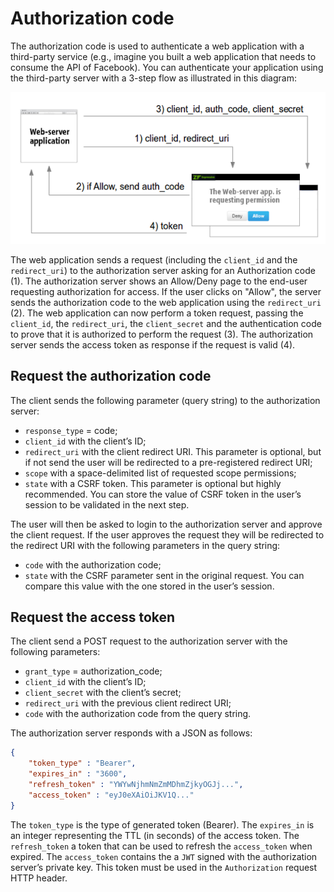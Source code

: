 # Authorization code

The authorization code is used to authenticate a web application with a
third-party service (e.g., imagine you built a web application that needs to
consume the API of Facebook). You can authenticate your application using the
third-party server with a 3-step flow as illustrated in this diagram:

![Authorization code diagram](auth_code.png)

The web application sends a request (including the `client_id` and the
`redirect_uri`) to the authorization server asking for an Authorization code (1).
The authorization server shows an Allow/Deny page to the end-user requesting
authorization for access. If the user clicks on "Allow", the server sends the
authorization code to the web application using the `redirect_uri` (2).
The web application can now perform a token request, passing the `client_id`,
the `redirect_uri`, the `client_secret` and the authentication code to prove
that it is authorized to perform the request (3). The authorization server sends
the access token as response if the request is valid (4).

## Request the authorization code

The client sends the following parameter (query string) to the authorization
server:

- `response_type` = code;
- `client_id` with the client’s ID;
- `redirect_uri` with the client redirect URI. This parameter is optional,
  but if not send the user will be redirected to a pre-registered redirect URI;
- `scope` with a space-delimited list of requested scope permissions;
- `state` with a CSRF token. This parameter is optional but highly recommended.
  You can store the value of CSRF token in the user’s session to be validated
  in the next step.

The user will then be asked to login to the authorization server and approve
the client request. If the user approves the request they will be redirected
to the redirect URI with the following parameters in the query string:

- `code` with the authorization code;
- `state` with the CSRF parameter sent in the original request. You can compare
  this value with the one stored in the user’s session.

## Request the access token

The client send a POST request to the authorization server with the following
parameters:

- `grant_type` = authorization_code;
- `client_id` with the client’s ID;
- `client_secret` with the client’s secret;
- `redirect_uri` with the previous client redirect URI;
- `code` with the authorization code from the query string.

The authorization server responds with a JSON as follows:

```json
{
    "token_type" : "Bearer",
    "expires_in" : "3600",
    "refresh_token" : "YWYwNjhmNmZmMDhmZjkyOGJj...",
    "access_token" : "eyJ0eXAiOiJKV1Q..."
}
```

The `token_type` is the type of generated token (Bearer). The `expires_in` is
an integer representing the TTL (in seconds) of the access token.
The `refresh_token` a token that can be used to refresh the `access_token` when
expired.
The `access_token` contains the a `JWT` signed with the authorization server’s
private key. This token must be used in the `Authorization` request HTTP header.
